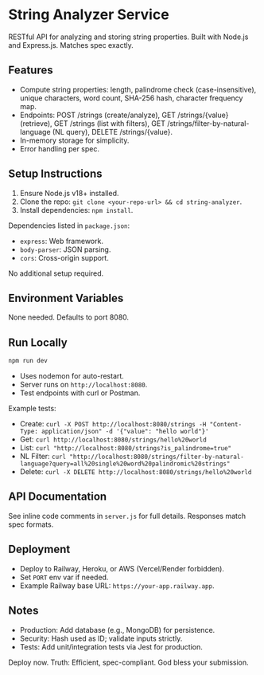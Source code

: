 # String Analyzer Service

RESTful API for analyzing and storing string properties. Built with Node.js and Express.js. Matches spec exactly.

## Features
- Compute string properties: length, palindrome check (case-insensitive), unique characters, word count, SHA-256 hash, character frequency map.
- Endpoints: POST /strings (create/analyze), GET /strings/{value} (retrieve), GET /strings (list with filters), GET /strings/filter-by-natural-language (NL query), DELETE /strings/{value}.
- In-memory storage for simplicity.
- Error handling per spec.

## Setup Instructions
1. Ensure Node.js v18+ installed.
2. Clone the repo: `git clone <your-repo-url> && cd string-analyzer`.
3. Install dependencies: `npm install`.

Dependencies listed in `package.json`:
- `express`: Web framework.
- `body-parser`: JSON parsing.
- `cors`: Cross-origin support.

No additional setup required.

## Environment Variables
None needed. Defaults to port 8080.

## Run Locally
```bash
npm run dev
```
- Uses nodemon for auto-restart.
- Server runs on `http://localhost:8080`.
- Test endpoints with curl or Postman.

Example tests:
- Create: `curl -X POST http://localhost:8080/strings -H "Content-Type: application/json" -d '{"value": "hello world"}'`
- Get: `curl http://localhost:8080/strings/hello%20world`
- List: `curl "http://localhost:8080/strings?is_palindrome=true"`
- NL Filter: `curl "http://localhost:8080/strings/filter-by-natural-language?query=all%20single%20word%20palindromic%20strings"`
- Delete: `curl -X DELETE http://localhost:8080/strings/hello%20world`

## API Documentation
See inline code comments in `server.js` for full details. Responses match spec formats.

## Deployment
- Deploy to Railway, Heroku, or AWS (Vercel/Render forbidden).
- Set `PORT` env var if needed.
- Example Railway base URL: `https://your-app.railway.app`.

## Notes
- Production: Add database (e.g., MongoDB) for persistence.
- Security: Hash used as ID; validate inputs strictly.
- Tests: Add unit/integration tests via Jest for production.

Deploy now. Truth: Efficient, spec-compliant. God bless your submission.
